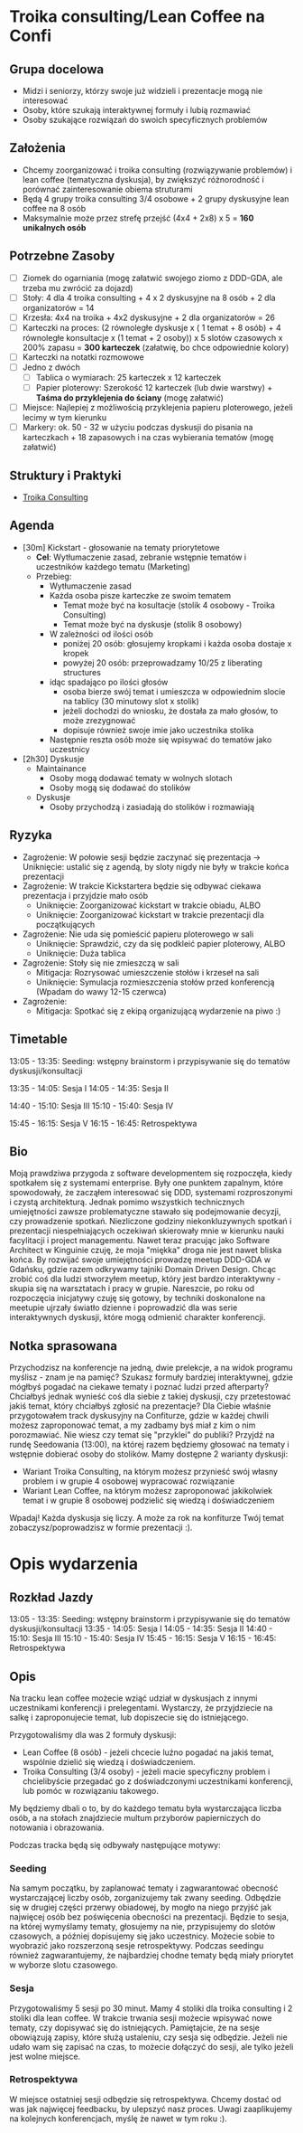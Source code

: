 # Troika consulting/Lean Coffee na Confi

## Grupa docelowa

- Midzi i seniorzy, którzy swoje już widzieli i prezentacje mogą nie interesować
- Osoby, które szukają interaktywnej formuły i lubią rozmawiać
- Osoby szukające rozwiązań do swoich specyficznych problemów

## Założenia

- Chcemy zoorganizować i troika consulting (rozwiązywanie problemów) i lean coffee (tematyczna dyskusja), by zwiększyć różnorodność i porównać zainteresowanie obiema struturami
- Będą 4 grupy troika consulting 3/4 osobowe + 2 grupy dyskusyjne lean coffee na 8 osób
- Maksymalnie może przez strefę przejść (4x4 + 2x8) x 5 = **160 unikalnych osób**

## Potrzebne Zasoby

- [ ] Ziomek do ogarniania (mogę załatwić swojego ziomo z DDD-GDA, ale trzeba mu zwrócić za dojazd)
- [ ] Stoły: 4 dla 4 troika consulting + 4 x 2 dyskusyjne na 8 osób + 2 dla organizatorów = 14
- [ ] Krzesła: 4x4 na troika + 4x2 dyskusyjne + 2 dla organizatorów = 26
- [ ] Karteczki na proces: (2 równoległe dyskusje x ( 1 temat + 8 osób) + 4 równoległe konsultacje x (1 temat + 2 osoby)) x 5 slotów czasowych x 200% zapasu = **300 karteczek** (załatwię, bo chce odpowiednie kolory)
- [ ] Karteczki na notatki rozmowowe
- [ ] Jedno z dwóch
    - [ ] Tablica o wymiarach: 25 karteczek x 12 karteczek 
    - [ ] Papier ploterowy: Szerokość 12 karteczek (lub dwie warstwy) + **Taśma do przyklejenia do ściany** (mogę załatwić)
- [ ] Miejsce: Najlepiej z możliwością przyklejenia papieru ploterowego, jeżeli lecimy w tym kierunku
- [ ] Markery: ok. 50  - 32 w użyciu podczas dyskusji do pisania na karteczkach + 18 zapasowych i na czas wybierania tematów (mogę załatwić)

## Struktury i Praktyki

- [Troika Consulting]()


## Agenda

- [30m] Kickstart - głosowanie na tematy priorytetowe
    - **Cel**: Wytłumaczenie zasad, zebranie wstępnie tematów i uczestników każdego tematu (Marketing)
    - Przebieg:
        - Wytłumaczenie zasad
        - Każda osoba pisze karteczke ze swoim tematem
            - Temat może być na kosultacje (stolik 4 osobowy - Troika Consulting)
            - Temat może być na dyskusje (stolik 8 osobowy)
        - W zależności od ilości osób
            - poniżej 20 osób: głosujemy kropkami i każda osoba dostaje x kropek
            - powyżej 20 osób: przeprowadzamy 10/25 z liberating structures
        - idąc spadająco po ilości głosów
            - osoba bierze swój temat i umieszcza w odpowiednim slocie na tablicy (30 minutowy slot x stolik)
            - jeżeli dochodzi do wniosku, że dostała za mało głosów, to może zrezygnować
            - dopisuje również swoje imie jako uczestnika stolika
        - Następnie reszta osób może się wpisywać do tematów jako uczestnicy
- [2h30] Dyskusje
    - Maintainance
        - Osoby mogą dodawać tematy w wolnych slotach
        - Osoby mogą się dodawać do stolików
    - Dyskusje
        - Osoby przychodzą i zasiadają do stolików i rozmawiają

## Ryzyka

- Zagrożenie: W połowie sesji będzie zaczynać się prezentacja -> Uniknięcie: ustalić się z agendą, by sloty nigdy nie były w trakcie końca prezentacji
- Zagrożenie: W trakcie Kickstartera będzie się odbywać ciekawa prezentacja i przyjdzie mało osób 
    - Uniknięcie: Zoorganizować kickstart w trakcie obiadu, ALBO
    - Uniknięcie: Zoorganizować kickstart w trakcie prezentacji dla początkujących
- Zagrożenie: Nie uda się pomieścić papieru ploterowego w sali
    - Uniknięcie: Sprawdzić, czy da się podkleić papier ploterowy, ALBO
    - Uniknięcie: Duża tablica
- Zagrożenie: Stoły się nie zmieszczą w sali
    - Mitigacja: Rozrysować umieszczenie stołów i krzeseł na sali
    - Uniknięcie: Symulacja rozmieszczenia stołów przed konferencją (Wpadam do wawy 12-15 czerwca)
- Zagrożenie: 
    - Mitigacja: Spotkać się z ekipą organizującą wydarzenie na piwo :)

## Timetable

13:05 - 13:35: Seeding: wstępny brainstorm i przypisywanie się do tematów dyskusji/konsultacji

13:35 - 14:05: Sesja I
14:05 - 14:35: Sesja II

14:40 - 15:10: Sesja III
15:10 - 15:40: Sesja IV

15:45 - 16:15: Sesja V
16:15 - 16:45: Retrospektywa

## Bio

Moją prawdziwa przygoda z software developmentem się rozpoczęła, kiedy spotkałem się z systemami enterprise.
Były one punktem zapalnym, które spowodowały, że zacząłem interesować się DDD, systemami rozproszonymi i czystą architekturą.
Jednak pomimo wszystkich technicznych umiejętności zawsze problematyczne stawało się podejmowanie decyzji, czy prowadzenie spotkań.
Niezliczone godziny niekonkluzywnych spotkań i prezentacji niespełniających oczekiwań skierowały mnie w kierunku nauki facylitacji i project managementu.
Nawet teraz pracując jako Software Architect w Kinguinie czuję, że moja "miękka" droga nie jest nawet bliska końca.
By rozwijać swoje umiejętności prowadzę meetup DDD-GDA w Gdańsku, gdzie razem odkrywamy tajniki Domain Driven Design.
Chcąc zrobić coś dla ludzi stworzyłem meetup, który jest bardzo interaktywny - skupia się na warsztatach i pracy w grupie.
Nareszcie, po roku od rozpoczęcia inicjatywy czuję się gotowy, by techniki doskonalone na meetupie ujrzały światło dzienne
i poprowadzić dla was serie interaktywnych dyskusji, które mogą odmienić charakter konferencji.

## Notka sprasowana

Przychodzisz na konferencje na jedną, dwie prelekcje, a na widok programu myślisz - znam je na pamięć?
Szukasz formuły bardziej interaktywnej, gdzie mógłbyś pogadać na ciekawe tematy i poznać ludzi przed afterparty?
Chciałbyś jednak wynieść coś dla siebie z takiej dyskusji, czy przetestować jakiś temat, który chciałbyś zgłosić na prezentacje?
Dla Ciebie właśnie przygotowałem track dyskusyjny na Confiturze, gdzie w każdej chwili możesz zaproponować temat, a my zadbamy byś miał z kim o nim porozmawiać.
Nie wiesz czy temat się "przyklei" do publiki? Przyjdź na rundę Seedowania (13:00), na której razem będziemy głosować na tematy i wstępnie dobierać osoby do stolików.
Mamy dostępne 2 warianty dyskusji:
- Wariant Troika Consulting, na którym możesz przynieść swój własny problem i w grupie 4 osobowej wypracować rozwiązanie
- Wariant Lean Coffee, na którym możesz zaproponować jakikolwiek temat i w grupie 8 osobowej podzielić się wiedzą i doświadczeniem

Wpadaj! Każda dyskusja się liczy. A może za rok na konfiturze Twój temat zobaczysz/poprowadzisz w formie prezentacji :).

# Opis wydarzenia

## Rozkład Jazdy

13:05 - 13:35: Seeding: wstępny brainstorm i przypisywanie się do tematów dyskusji/konsultacji
13:35 - 14:05: Sesja I
14:05 - 14:35: Sesja II
14:40 - 15:10: Sesja III
15:10 - 15:40: Sesja IV
15:45 - 16:15: Sesja V
16:15 - 16:45: Retrospektywa

## Opis

Na tracku lean coffee możecie wziąć udział w dyskusjach z innymi uczestnikami konferencji i prelegentami.
Wystarczy, że przyjdziecie na salkę i zaproponujecie temat, lub dopiszecie się do istniejącego.

Przygotowaliśmy dla was 2 formuły dyskusji:
- Lean Coffee (8 osób) - jeżeli chcecie luźno pogadać na jakiś temat, wspólnie dzielić się wiedzą i doświadczeniem.
- Troika Consulting (3/4 osoby) - jeżeli macie specyficzny problem i chcielibyście przegadać go z doświadczonymi uczestnikami konferencji, lub pomóc w rozwiązaniu takowego.

My będziemy dbali o to, by do każdego tematu była wystarczająca liczba osób,
a na stołach znajdziecie multum przyborów papierniczych do notowania i obrazowania.

Podczas tracka będą się odbywały następujące motywy:

### Seeding

Na samym początku, by zaplanować tematy i zagwarantować obecność wystarczającej liczby osób, zorganizujemy tak zwany seeding.
Odbędzie się w drugiej części przerwy obiadowej, by mogło na niego przyjść jak najwięcej osób bez poświęcenia obecności na prezentacji.
Będzie to sesja, na której wymyślamy tematy, głosujemy na nie, przypisujemy do slotów czasowych, a później dopisujemy się jako uczestnicy.
Możecie sobie to wyobrazić jako rozszerzoną sesje retrospektywy.
Podczas seedingu również zagwarantujemy, że najbardziej chodne tematy będą miały priorytet w wyborze slotu czasowego.

### Sesja

Przygotowaliśmy 5 sesji po 30 minut. Mamy 4 stoliki dla troika consulting i 2 stoliki dla lean coffee.
W trakcie trwania sesji możecie wpisywać nowe tematy, czy dopisywać się do istniejących.
Pamiętajcie, że na sesje obowiązują zapisy, które służą ustaleniu, czy sesja się odbędzie.
Jeżeli nie udało wam się zapisać na czas, to możecie dołączyć do sesji, ale tylko jeżeli jest wolne miejsce.

### Retrospektywa

W miejsce ostatniej sesji odbędzie się retrospektywa.
Chcemy dostać od was jak najwięcej feedbacku, by ulepszyć nasz proces.
Uwagi zaaplikujemy na kolejnych konferencjach, myślę że nawet w tym roku :).
